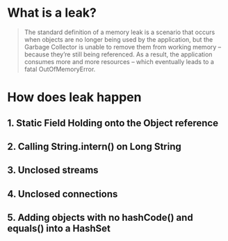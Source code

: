 # What is a leak?

>The standard definition of a memory leak is a scenario that occurs when objects are no longer being used by the application, but the Garbage Collector is unable to remove them from working memory – because they’re still being referenced. As a result, the application consumes more and more resources – which eventually leads to a fatal OutOfMemoryError.

# How does leak happen
## 1. Static Field Holding onto the Object reference
## 2. Calling String.intern() on Long String
## 3. Unclosed streams
## 4. Unclosed connections
## 5. Adding objects with no hashCode() and equals() into a HashSet
